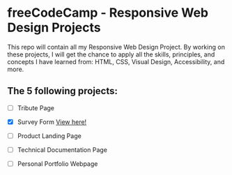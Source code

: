 # freeCodeCamp - Responsive Web Design Projects

This repo will contain all my Responsive Web Design Project. By working on these projects, I will get the chance to apply all the skills, principles, and concepts I have learned from: HTML, CSS, Visual Design, Accessibility, and more.

## The 5 following projects:

- [ ] Tribute Page
- [X] Survey Form <a href="https://codepen.io/dennisgocong/full/xxXNKvK" target="_blank"> View here!</a>
- [ ] Product Landing Page
- [ ] Technical Documentation Page
- [ ] Personal Portfolio Webpage

